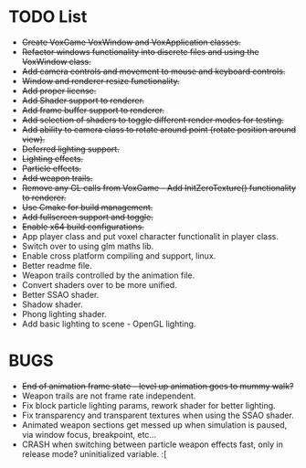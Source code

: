 # TODO List

* ~~Create VoxGame VoxWindow and VoxApplication classes.~~
* ~~Refactor windows functionality into discrete files and using the VoxWindow class.~~
* ~~Add camera controls and movement to mouse and keyboard controls.~~
* ~~Window and renderer resize functionality.~~
* ~~Add proper license.~~
* ~~Add Shader support to renderer.~~
* ~~Add frame buffer support to renderer.~~
* ~~Add selection of shaders to toggle different render modes for testing.~~
* ~~Add ability to camera class to rotate around point (rotate position around view).~~
* ~~Deferred lighting support.~~
* ~~Lighting effects.~~
* ~~Particle effects.~~
* ~~Add weapon trails.~~
* ~~Remove any GL calls from VoxGame - Add InitZeroTexture() functionality to renderer.~~
* ~~Use Cmake for build management.~~
* ~~Add fullscreen support and toggle.~~
* ~~Enable x64 build configurations.~~
* App player class and put voxel character functionalit in player class.
* Switch over to using glm maths lib.
* Enable cross platform compiling and support, linux.
* Better readme file.
* Weapon trails controlled by the animation file.
* Convert shaders over to be more unified.
* Better SSAO shader.
* Shadow shader.
* Phong lighting shader.
* Add basic lighting to scene - OpenGL lighting.

# BUGS
* ~~End of animation frame state - level up animation goes to mummy walk?~~
* Weapon trails are not frame rate independent.
* Fix block particle lighting params, rework shader for better lighting.
* Fix transparency and transparent textures when using the SSAO shader.
* Animated weapon sections get messed up when simulation is paused, via window focus, breakpoint, etc...
* CRASH when switching between particle weapon effects fast, only in release mode? uninitialized variable. :[
